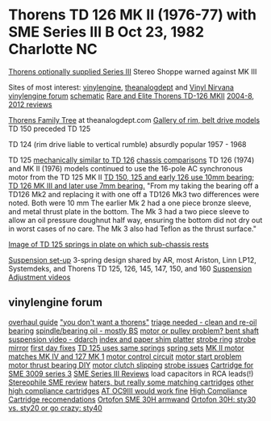 # Thorens TD 126 MK II (1976-77) with SME Series III B Oct 23, 1982 Charlotte NC
  [Thorens optionally supplied Series III](http://www.vinylengine.com/turntable_forum/viewtopic.php?t=81040)
  Stereo Shoppe warned against MK III

Sites of most interest: [vinylengine](https://www.vinylengine.com/library/thorens/td126.shtml), [theanalogdept](https://www.theanalogdept.com/td126_dept.htm) and [Vinyl Nirvana](https://vinylnirvana.com/product-category/thorens-part)  
  [vinylengine forum](https://www.vinylengine.com/turntable_forum/viewforum.php?f=17) [schematic](ve_thorens_td126_mkii_schematic_en_de_fr.pdf)
[Rare and Elite Thorens TD-126 MKII](https://vinylnirvana.com/vintage-turntables-for-sale/rare-and-elite-thorens-td-126-mkii)
[2004-8, 2012 reviews](http://www.audioreview.com/product/analog-sources/turntables/thorens/td-126-mkii.html) 

[Thorens Family Tree](https://www.theanalogdept.com/thorens_dept_.htm) at theanalogdept.com
[Gallery of rim, belt drive models](https://www.theanalogdept.com/thorens_gallery.htm) TD 150 preceded TD 125

TD 124 (rim drive liable to vertical rumble) absurdly popular 1957 - 1968

TD 125 [mechanically similar to TD 126](https://www.theanalogdept.com/td125_dept.htm) [chassis comparisons](https://www.theanalogdept.com/rk_125_6_sub-chassis.htm)
TD 126 (1974) and MK II (1976) models continued to use the 16-pole AC synchronous motor from the TD 125 MK II
[TD 150, 125 and early 126 use 10mm bearing;  TD 126 MK III and later use 7mm bearing.](https://www.theanalogdept.com/td_platter_bearings.htm)
"From my taking the bearing off a TD126 Mk2 and replacing it with one off a TD126 Mk3 two differences were noted.
 Both were 10 mm  The earlier Mk 2 had a one piece bronze sleeve, and metal thrust plate in the bottom.
 The Mk 3 had a two piece sleeve to allow an oil pressure doughnut half way,
 ensuring the bottom did not dry out in worst cases of no care.
 The Mk 3 also had Teflon as the thrust surface."

[Image of TD 125 springs in plate on which sub-chassis rests](https://www.theanalogdept.com/td125_susp.htm) 

[Suspension set-up](https://www.theanalogdept.com/susp_tim_bailey.htm)  3-spring design shared by  AR, most Ariston, Linn LP12, Systemdeks, and Thorens TD 125, 126, 145, 147, 150, and 160
[Suspension Adjustment videos](https://www.youtube.com/watch?v=4RCj31Jaycg)

## vinylengine forum
[overhaul guide](https://www.vinylengine.com/turntable_forum/viewtopic.php?f=17&t=3095)
["you don't want a thorens"](https://www.vinylengine.com/turntable_forum/viewtopic.php?f=17&t=35589)
[triage needed - clean and re-oil bearing](https://www.vinylengine.com/turntable_forum/viewtopic.php?t=114636)
[spindle/bearing oil - mostly BS](https://www.vinylengine.com/turntable_forum/viewtopic.php?t=110649)
[motor or pulley problem? bent shaft](https://www.vinylengine.com/turntable_forum/viewtopic.php?f=17&t=91322)
[suspension video - ddarch](https://www.vinylengine.com/turntable_forum/viewtopic.php?f=17&t=90923)
[index and paper shim platter](https://www.vinylengine.com/turntable_forum/viewtopic.php?f=17&t=114914)
[strobe ring](https://www.vinylengine.com/turntable_forum/viewtopic.php?t=70518)
[strobe mirror](https://www.vinylengine.com/turntable_forum/viewtopic.php?t=51859)
[first day fixes](https://www.vinylengine.com/turntable_forum/viewtopic.php?t=111537)
[TD 125 uses same springs](https://www.vinylengine.com/turntable_forum/viewtopic.php?t=59659)
[spring sets](https://www.vinylengine.com/turntable_forum/viewtopic.php?t=85588)
[MK II motor matches MK IV and 127 MK 1](https://www.vinylengine.com/turntable_forum/viewtopic.php?t=29547)
[motor control circuit](http://www.vinylengine.com/turntable_forum/viewtopic.php?t=47938)
[motor start problem](https://www.vinylengine.com/turntable_forum/viewtopic.php?t=82277)
[motor thrust bearing DIY](https://www.vinylengine.com/turntable_forum/viewtopic.php?t=35350)
[motor clutch slipping](https://www.vinylengine.com/turntable_forum/viewtopic.php?t=85229)
[strobe issues](http://www.vinylengine.com/turntable_forum/viewtopic.php?t=36654)
[Cartridge for SME 3009 series 3](https://www.vinylengine.com/turntable_forum/viewtopic.php?t=80530)
[SME Series III Reviews](https://www.vinylengine.com/tonearm_reviews.php?make=SME&model=Series%20III)
load capacitors in RCA leads(!)
[Stereophile SME review](https://www.stereophile.com/content/sme-3009-series-iii-tonearm)
[haters, but really some matching cartridges](https://forum.audiogon.com/discussions/sme-3009-series-iii-haters)
[other high compliance cartridges](https://forum.audiogon.com/discussions/sme-series-iii-or-sme-3009)
[AT OC9III would work fine](https://www.forums.stevehoffman.tv/threads/whats-compatible-with-a-vintage-sme-3009-series-iii-tonearm.665381/)
[High Compliance Cartridge recomendations](https://www.audiokarma.org/forums/index.php?threads/high-compliance-cartridge-recomendations.363066/)
[Ortofon SME 30H armwand](http://www.thevintageknob.org/ortofon-SME_30H.html)
[Ortofon 30H: sty30 vs. sty20 or go crazy: sty40](https://www.vinylengine.com/turntable_forum/viewtopic.php?t=34170)

